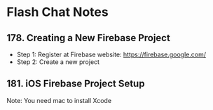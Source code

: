 # Flash Chat Notes

## 178. Creating a New Firebase Project

* Step 1: Register at Firebase website: https://firebase.google.com/
* Step 2: Create a new project

## 181. iOS Firebase Project Setup
Note: You need mac to install Xcode
